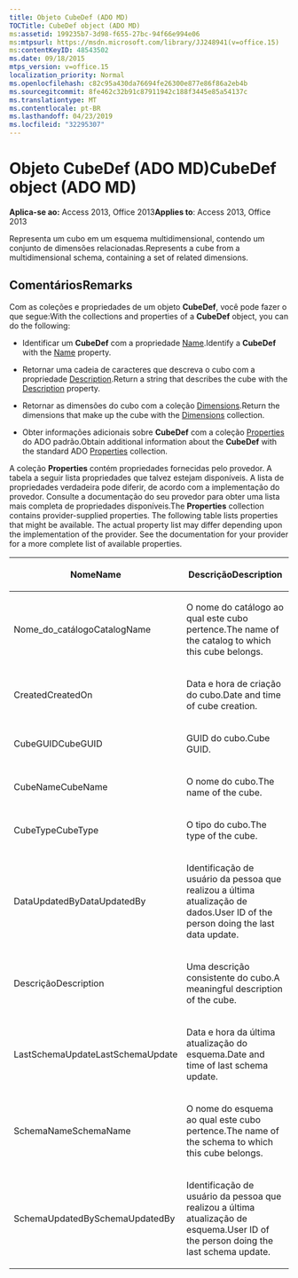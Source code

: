 ```yaml
---
title: Objeto CubeDef (ADO MD)
TOCTitle: CubeDef object (ADO MD)
ms:assetid: 199235b7-3d98-f655-27bc-94f66e994e06
ms:mtpsurl: https://msdn.microsoft.com/library/JJ248941(v=office.15)
ms:contentKeyID: 48543502
ms.date: 09/18/2015
mtps_version: v=office.15
localization_priority: Normal
ms.openlocfilehash: c82c95a430da76694fe26300e877e86f86a2eb4b
ms.sourcegitcommit: 8fe462c32b91c87911942c188f3445e85a54137c
ms.translationtype: MT
ms.contentlocale: pt-BR
ms.lasthandoff: 04/23/2019
ms.locfileid: "32295307"
---
```

# <a name="cubedef-object-ado-md"></a><span data-ttu-id="9f89a-102">Objeto CubeDef (ADO MD)</span><span class="sxs-lookup"><span data-stu-id="9f89a-102">CubeDef object (ADO MD)</span></span>


<span data-ttu-id="9f89a-103">**Aplica-se ao:** Access 2013, Office 2013</span><span class="sxs-lookup"><span data-stu-id="9f89a-103">**Applies to**: Access 2013, Office 2013</span></span>

<span data-ttu-id="9f89a-104">Representa um cubo em um esquema multidimensional, contendo um conjunto de dimensões relacionadas.</span><span class="sxs-lookup"><span data-stu-id="9f89a-104">Represents a cube from a multidimensional schema, containing a set of related dimensions.</span></span>

## <a name="remarks"></a><span data-ttu-id="9f89a-105">Comentários</span><span class="sxs-lookup"><span data-stu-id="9f89a-105">Remarks</span></span>

<span data-ttu-id="9f89a-106">Com as coleções e propriedades de um objeto **CubeDef**, você pode fazer o que segue:</span><span class="sxs-lookup"><span data-stu-id="9f89a-106">With the collections and properties of a **CubeDef** object, you can do the following:</span></span>

  - <span data-ttu-id="9f89a-107">Identificar um **CubeDef** com a propriedade [Name](name-property-ado-md.md).</span><span class="sxs-lookup"><span data-stu-id="9f89a-107">Identify a **CubeDef** with the [Name](name-property-ado-md.md) property.</span></span>

  - <span data-ttu-id="9f89a-108">Retornar uma cadeia de caracteres que descreva o cubo com a propriedade [Description](description-property-ado-md.md).</span><span class="sxs-lookup"><span data-stu-id="9f89a-108">Return a string that describes the cube with the [Description](description-property-ado-md.md) property.</span></span>

  - <span data-ttu-id="9f89a-109">Retornar as dimensões do cubo com a coleção [Dimensions](dimensions-collection-ado-md.md).</span><span class="sxs-lookup"><span data-stu-id="9f89a-109">Return the dimensions that make up the cube with the [Dimensions](dimensions-collection-ado-md.md) collection.</span></span>

  - <span data-ttu-id="9f89a-110">Obter informações adicionais sobre **CubeDef** com a coleção [Properties](properties-collection-ado.md) do ADO padrão.</span><span class="sxs-lookup"><span data-stu-id="9f89a-110">Obtain additional information about the **CubeDef** with the standard ADO [Properties](properties-collection-ado.md) collection.</span></span>

<span data-ttu-id="9f89a-p101">A coleção **Properties** contém propriedades fornecidas pelo provedor. A tabela a seguir lista propriedades que talvez estejam disponíveis. A lista de propriedades verdadeira pode diferir, de acordo com a implementação do provedor. Consulte a documentação do seu provedor para obter uma lista mais completa de propriedades disponíveis.</span><span class="sxs-lookup"><span data-stu-id="9f89a-p101">The **Properties** collection contains provider-supplied properties. The following table lists properties that might be available. The actual property list may differ depending upon the implementation of the provider. See the documentation for your provider for a more complete list of available properties.</span></span>

<table>
<colgroup>
<col style="width: 50%" />
<col style="width: 50%" />
</colgroup>
<thead>
<tr class="header">
<th><p><span data-ttu-id="9f89a-115">Nome</span><span class="sxs-lookup"><span data-stu-id="9f89a-115">Name</span></span></p></th>
<th><p><span data-ttu-id="9f89a-116">Descrição</span><span class="sxs-lookup"><span data-stu-id="9f89a-116">Description</span></span></p></th>
</tr>
</thead>
<tbody>
<tr class="odd">
<td><p><span data-ttu-id="9f89a-117">Nome_do_catálogo</span><span class="sxs-lookup"><span data-stu-id="9f89a-117">CatalogName</span></span></p></td>
<td><p><span data-ttu-id="9f89a-118">O nome do catálogo ao qual este cubo pertence.</span><span class="sxs-lookup"><span data-stu-id="9f89a-118">The name of the catalog to which this cube belongs.</span></span></p></td>
</tr>
<tr class="even">
<td><p><span data-ttu-id="9f89a-119">Created</span><span class="sxs-lookup"><span data-stu-id="9f89a-119">CreatedOn</span></span></p></td>
<td><p><span data-ttu-id="9f89a-120">Data e hora de criação do cubo.</span><span class="sxs-lookup"><span data-stu-id="9f89a-120">Date and time of cube creation.</span></span></p></td>
</tr>
<tr class="odd">
<td><p><span data-ttu-id="9f89a-121">CubeGUID</span><span class="sxs-lookup"><span data-stu-id="9f89a-121">CubeGUID</span></span></p></td>
<td><p><span data-ttu-id="9f89a-122">GUID do cubo.</span><span class="sxs-lookup"><span data-stu-id="9f89a-122">Cube GUID.</span></span></p></td>
</tr>
<tr class="even">
<td><p><span data-ttu-id="9f89a-123">CubeName</span><span class="sxs-lookup"><span data-stu-id="9f89a-123">CubeName</span></span></p></td>
<td><p><span data-ttu-id="9f89a-124">O nome do cubo.</span><span class="sxs-lookup"><span data-stu-id="9f89a-124">The name of the cube.</span></span></p></td>
</tr>
<tr class="odd">
<td><p><span data-ttu-id="9f89a-125">CubeType</span><span class="sxs-lookup"><span data-stu-id="9f89a-125">CubeType</span></span></p></td>
<td><p><span data-ttu-id="9f89a-126">O tipo do cubo.</span><span class="sxs-lookup"><span data-stu-id="9f89a-126">The type of the cube.</span></span></p></td>
</tr>
<tr class="even">
<td><p><span data-ttu-id="9f89a-127">DataUpdatedBy</span><span class="sxs-lookup"><span data-stu-id="9f89a-127">DataUpdatedBy</span></span></p></td>
<td><p><span data-ttu-id="9f89a-128">Identificação de usuário da pessoa que realizou a última atualização de dados.</span><span class="sxs-lookup"><span data-stu-id="9f89a-128">User ID of the person doing the last data update.</span></span></p></td>
</tr>
<tr class="odd">
<td><p><span data-ttu-id="9f89a-129">Descrição</span><span class="sxs-lookup"><span data-stu-id="9f89a-129">Description</span></span></p></td>
<td><p><span data-ttu-id="9f89a-130">Uma descrição consistente do cubo.</span><span class="sxs-lookup"><span data-stu-id="9f89a-130">A meaningful description of the cube.</span></span></p></td>
</tr>
<tr class="even">
<td><p><span data-ttu-id="9f89a-131">LastSchemaUpdate</span><span class="sxs-lookup"><span data-stu-id="9f89a-131">LastSchemaUpdate</span></span></p></td>
<td><p><span data-ttu-id="9f89a-132">Data e hora da última atualização do esquema.</span><span class="sxs-lookup"><span data-stu-id="9f89a-132">Date and time of last schema update.</span></span></p></td>
</tr>
<tr class="odd">
<td><p><span data-ttu-id="9f89a-133">SchemaName</span><span class="sxs-lookup"><span data-stu-id="9f89a-133">SchemaName</span></span></p></td>
<td><p><span data-ttu-id="9f89a-134">O nome do esquema ao qual este cubo pertence.</span><span class="sxs-lookup"><span data-stu-id="9f89a-134">The name of the schema to which this cube belongs.</span></span></p></td>
</tr>
<tr class="even">
<td><p><span data-ttu-id="9f89a-135">SchemaUpdatedBy</span><span class="sxs-lookup"><span data-stu-id="9f89a-135">SchemaUpdatedBy</span></span></p></td>
<td><p><span data-ttu-id="9f89a-136">Identificação de usuário da pessoa que realizou a última atualização de esquema.</span><span class="sxs-lookup"><span data-stu-id="9f89a-136">User ID of the person doing the last schema update.</span></span></p></td>
</tr>
</tbody>
</table>


